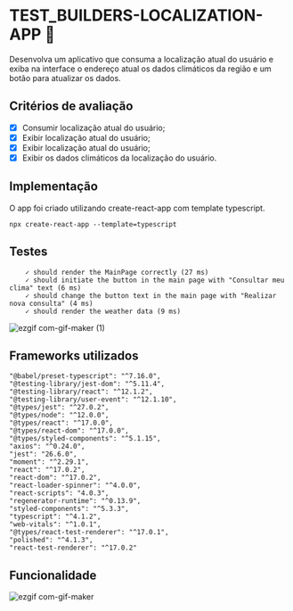 # TEST_BUILDERS-LOCALIZATION-APP 🚀

Desenvolva um aplicativo que consuma a localização atual do usuário e exiba na interface o endereço atual os dados climáticos da região e um botão para atualizar os dados.

## Critérios de avaliação

- [x] Consumir localização atual do usuário;
- [x] Exibir localização atual do usuário;
- [x] Exibir localização atual do usuário;
- [x] Exibir os dados climáticos da localização do usuário.

## Implementação

O app foi criado utilizando create-react-app com template typescript.
```
npx create-react-app --template=typescript
````

## Testes

```
    ✓ should render the MainPage correctly (27 ms)
    ✓ should initiate the button in the main page with "Consultar meu clima" text (6 ms)
    ✓ should change the button text in the main page with "Realizar nova consulta" (4 ms)
    ✓ should render the weather data (9 ms)
```

![ezgif com-gif-maker (1)](https://user-images.githubusercontent.com/62850277/141405915-cde6b5ba-cfc7-4c1a-a00b-a6cac28b8843.gif)


## Frameworks utilizados
    
    "@babel/preset-typescript": "^7.16.0",
    "@testing-library/jest-dom": "^5.11.4",
    "@testing-library/react": "^12.1.2",
    "@testing-library/user-event": "^12.1.10",
    "@types/jest": "^27.0.2",
    "@types/node": "^12.0.0",
    "@types/react": "^17.0.0",
    "@types/react-dom": "^17.0.0",
    "@types/styled-components": "^5.1.15",
    "axios": "^0.24.0",
    "jest": "26.6.0",
    "moment": "^2.29.1",
    "react": "^17.0.2",
    "react-dom": "^17.0.2",
    "react-loader-spinner": "^4.0.0",
    "react-scripts": "4.0.3",
    "regenerator-runtime": "^0.13.9",
    "styled-components": "^5.3.3",
    "typescript": "^4.1.2",
    "web-vitals": "^1.0.1",
    "@types/react-test-renderer": "^17.0.1",
    "polished": "^4.1.3",
    "react-test-renderer": "^17.0.2"
    
## Funcionalidade

![ezgif com-gif-maker](https://user-images.githubusercontent.com/62850277/141405576-762705ec-8887-469a-aa7a-9d1f2f50892b.gif)

